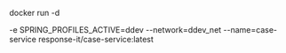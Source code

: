 docker run -d 

-e SPRING_PROFILES_ACTIVE=ddev 
--network=ddev_net 
--name=case-service response-it/case-service:latest